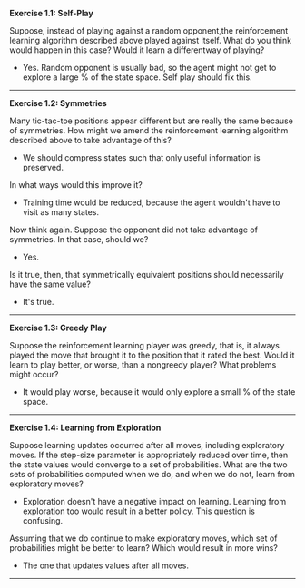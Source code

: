 **Exercise  1.1:   Self-Play** 



Suppose, instead of playing against a  random opponent,the reinforcement learning algorithm described above played against itself. What do you think would happen in this case?  Would it learn a differentway of playing?



- Yes. Random opponent is usually bad, so the agent might not get to explore a large % of the state space. Self play should fix this.



---



**Exercise 1.2: Symmetries** 



Many tic-tac-toe positions appear different but are really the same because of symmetries. How might we amend the reinforcement learning algorithm described above to take advantage of this?



- We should compress states such that only useful information is preserved.



In what ways would this improve it?



- Training time would be reduced, because the agent wouldn't have to visit as many states.



Now think again. Suppose the opponent did not take advantage of symmetries. In that case, should we?



- Yes.



Is it true, then, that symmetrically equivalent positions should necessarily have the same value?



- It's true.



---



**Exercise 1.3: Greedy Play** 



Suppose the reinforcement learning player was greedy, that is, it always played the move that brought it to the position that it rated the best.  Would it learn to play better, or worse, than a nongreedy player? What problems might occur?



- It would play worse, because it would only explore a small % of the state space.



---



**Exercise 1.4: Learning from Exploration**



Suppose learning updates occurred after all moves, including exploratory moves. If the step-size parameter is appropriately reduced over time, then the state  values would converge to a set of probabilities. What are the two sets of probabilities computed when we do, and when we do not, learn from exploratory moves?



- Exploration doesn't have a negative impact on learning. Learning from exploration too would result in a better policy. This question is confusing.



Assuming that we do continue to make exploratory moves, which set of probabilities might be better to learn? Which would result in more wins?



- The one that updates values after all moves.



---

